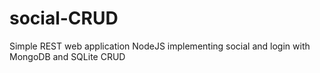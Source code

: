 # social-CRUD
Simple REST web application NodeJS implementing social and login with MongoDB and SQLite CRUD
